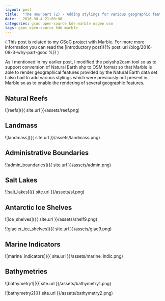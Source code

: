```yaml
---
layout: post
title:  "The How part (2) - Adding stylings for various geographic features"
date:   2016-08-4 21:00:00
categories: gsoc open-source kde marble osgeo osm
tags: gsoc open-source kde marble
---
```


( This post is related to my GSoC project with Marble. For more more information you can read the [introductory post]({% post_url /blog/2016-08-3-why-part-gsoc %}) )

As I mentioned in my earlier post, I modified the polyshp2osm tool so as to support conversion of Natural Earth shp to OSM format so that Marble is able to render geographical features provided by the Natural Earth data set. I also had to add various stylings which were previously not present in Marble so as to enable the rendering of several geographic features.

## Natural Reefs

![reefs]({{ site.url }}/assets/reef.png)

## Landmass

![landmass]({{ site.url }}/assets/landmass.png)

## Administrative Boundaries

![admin_boundaries]({{ site.url }}/assets/admin.png)

## Salt Lakes

![salt_lakes]({{ site.url }}/assets/sl.png)

## Antarctic Ice Shelves

![ice_shelves]({{ site.url }}/assets/shelf9.png)

![glacier_ice_shelves]({{ site.url }}/assets/glac9.png)

## Marine Indicators

![marine_indicators]({{ site.url }}/assets/marine_indic.png)

## Bathymetries

![bathymetry1]({{ site.url }}/assets/bathymetry1.png)

![bathymetry2]({{ site.url }}/assets/bathymetry2.png)








